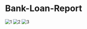 # Bank-Loan-Report
![1](https://github.com/AyanPaliwal/Bank-Loan-Report/assets/115109590/8d49c9b8-f823-49cf-a668-5163c868adb6)
![2](https://github.com/AyanPaliwal/Bank-Loan-Report/assets/115109590/912b054a-871e-43e9-8caa-0ff6a37a6889)
![3](https://github.com/AyanPaliwal/Bank-Loan-Report/assets/115109590/2c8ecb50-5e7b-49b8-8c7f-b9f41053c315)
